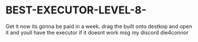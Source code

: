 # BEST-EXECUTOR-LEVEL-8-
Get it now its gonna be paid in a week. drag the built onto destkop and open it and youll have the executor if it doesnt work msg my discord die4connor

